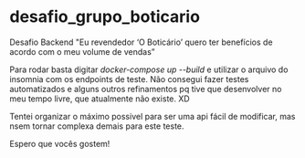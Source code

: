 # desafio_grupo_boticario
Desafio Backend "Eu revendedor ‘O Boticário’ quero ter benefícios de acordo com o meu volume de vendas”

Para rodar basta digitar *docker-compose up --build* e utilizar o arquivo do insomnia com os endpoints de teste. Não consegui fazer testes automatizados e alguns outros refinamentos pq tive que desenvolver no meu tempo livre, que atualmente não existe. XD

Tentei organizar o máximo possivel para ser uma api fácil de modificar, mas nsem tornar complexa demais para este teste.

Espero que vocês gostem!
